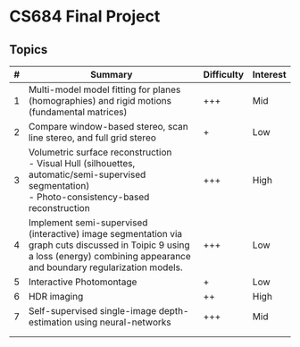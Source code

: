 # CS684 Final Project
## Topics

| #    | Summary                                                      | Difficulty | Interest |
| ---- | ------------------------------------------------------------ | ---------- | -------- |
| 1    | Multi-model model fitting for planes (homographies) and rigid motions (fundamental matrices) | +++        | Mid      |
| 2    | Compare window-based stereo, scan line stereo, and full grid stereo | +          | Low      |
| 3    | Volumetric surface reconstruction<br /> - Visual Hull (silhouettes, automatic/semi-supervised segmentation)<br />- Photo-consistency-based reconstruction | +++        | High     |
| 4    | Implement semi-supervised (interactive) image segmentation via graph cuts discussed in Toipic 9 using a loss (energy) combining appearance and boundary regularization models. | +++        | Low      |
| 5    | Interactive Photomontage                                     | +          | Low      |
| 6    | HDR imaging                                                  | ++         | High     |
| 7    | Self-supervised single-image depth-estimation using neural-networks | +++        | Mid      |
|      |                                                              |            |          |
|      |                                                              |            |          |

